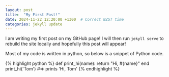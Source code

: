 ```yaml
---
layout: post
title:  "My First Post!"
date: 2024-11-22 12:20:00 +1300  # Correct NZST time
categories: jekyll update
---
```


I am writing my first post on my GitHub page! I will then run `jekyll serve` to rebuild the site locally and hopefully this post will appear! 

Most of my code is written in python, so below is a snippet of Python code. 

{% highlight python %}
def print_hi(name):
  return "Hi, #{name}"
end
print_hi('Tom')
#=> prints 'Hi, Tom'
{% endhighlight %}


